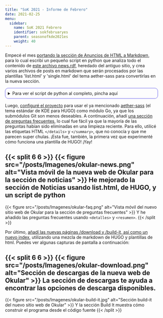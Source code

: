 ```yaml
---
title: "SoK 2021 - Informe de Febrero"
date: 2021-02-25
menu:
  sidebar:
    name: SoK 2021 Febrero
    identifier: sokfebruaryes
    parent: seasonofkde2021es
    weight: 40
---
```


Empecé el mes [portando la sección de Anuncios de HTML a Markdown](https://invent.kde.org/carlschwan/okular-kde-org/-/commit/e3e8529ff33be74ea4d9ed59406fdef4e5418127), para lo cual escribí un pequeño script en python que analiza todo el contenido de [este archivo news.rdf](https://invent.kde.org/carlschwan/okular-kde-org/-/blob/b22f5e0e420cfddd406139eb814d02b82eeec95b/news.rdf), heredado del antiguo sitio, y crea varios archivos de posts en markdown que serán procesados por las plantillas 'list.html' y 'single.html' del tema aether-sass para convertirlas en la nueva sección.

<details>
<summary>Para ver el script de python al completo, pincha aquí</summary>
{{< highlight python >}}
import re
text_file = open("./news.rdf", "r")
data = text_file.read()
titles = re.findall('<title>(.*)</title>', data)
dates = re.findall('<date>(.*)</date>', data)
fullstories = re.findall('<fullstory>(.*)</fullstory>', data)

i=0; mes=0; dia =0
for i in range(len(dates)):
    año = dates[i].split(' ')[2]
    day = dates[i].split(' ')[1].replace(',','')
    if day == '1': dia = '01' 
    elif day == '2': dia = '02' 
    elif day == '3': dia = '03' 
    elif day == '4': dia = '04' 
    elif day == '5': dia = '05' 
    elif day == '6': dia = '06' 
    elif day == '7': dia = '07' 
    elif day == '8': dia = '08' 
    elif day == '9': dia = '09' 
    else: dia = day
    month = dates[i].split(' ')[0]
    if month == 'January': mes = '01' 
    elif month == 'February': mes = '02' 
    elif month == 'March': mes = '03'
    elif month == 'April': mes = '04'
    elif month == 'May': mes = '05'
    elif month == 'June': mes = '06'
    elif month == 'July': mes = '07'
    elif month == 'August': mes = '08'
    elif month == 'September': mes = '09'
    elif month == 'October': mes = '10'
    elif month == 'November': mes = '11'
    elif month == 'December': mes = '12'
    elif month == 'December': mes = '12'
    elif month == 'Jul': mes = '07'
    elif month == 'Apr': mes = '04'
    elif month == 'Jan': mes = '01'
    elif month == 'Nov': mes = '11'
    elif month == 'Aug': mes = '08'
    fecha = str(año)+'-'+str(mes)+'-'+str(dia)
    filetoopen = str(titles[i].replace(',','').replace(' ','_')+'.md')
    f = open(filetoopen, "a")
    f.write('---\ndate: '+fecha+'\ntitle: '+titles[i]+'\n---\n'+fullstories[i])
    #f.close()
{{< /highlight >}}
</details>


Luego, [configuré el proyecto](https://invent.kde.org/carlschwan/okular-kde-org/-/commit/9229e022294accb9b279d87f3d91fb1693251a61) para usar el ya mencionado [aether-sass](https://invent.kde.org/websites/aether-sass) (el tema estándar de KDE para HUGO) como módulo Go, ya que los submódulos Git son menos deseables. A continuación, añadí [una sección de preguntas frecuentes](https://invent.kde.org/carlschwan/okular-kde-org/-/commit/62829821d073506f15e46def4d0f1418ec215834), lo cual fue fácil ya que la mayoría de las preguntas habían sido eliminadas en una limpieza reciente. Para ello, utilicé las etiquetas HTML `</details>` y `</summary>`, que no conocía y que me parecen super chulas. ¡Esta fue, también, la primera vez que experimenté cómo funciona una plantilla de HUGO! ¡Yay!

{{< split 6 6 >}}
{{< figure src="/posts/Imagenes/okular-news.png" alt="Vista móvil de la nueva web de Okular para la sección de noticias" >}}
He mejorado la sección de Noticias usando list.html, de HUGO, y un script de python
---
{{< figure src="/posts/Imagenes/okular-faq.png" alt="Vista móvil del nuevo sitio web de Okular para la sección de preguntas frecuentes" >}}
Y he añadido las preguntas frecuentes usando `<detalles>` y `<resumen>`.
{{< /split >}}

Por último, [añadí las nuevas páginas /download y /build-it, así como un nuevo index](https://invent.kde.org/carlschwan/okular-kde-org/-/commit/7b85b02878982032487e49058771c9685c39b213), utilizando una mezcla de markdown de HUGO y plantillas de html. Puedes ver algunas capturas de pantalla a continuación:

{{< split 6 6 >}}
{{< figure src="/posts/Imagenes/okular-download.png" alt="Sección de descargas de la nueva web de Okular" >}}
La sección de descargas te ayuda a encontrar las opciones de descarga disponibles.
---
{{< figure src="/posts/Imagenes/okular-build-it.jpg" alt="Sección build-it del nuevo sitio web de Okular" >}}
Y la sección Build It muestra cómo construir el programa desde el código fuente
{{< /split >}}


<style>
details {
    border: 1px solid #5850ec;
    border-radius: 10px;
    padding: .5rem .5rem 0;
}

summary {
    margin: -.5rem -.5rem 0;
    padding: .5rem;
}

summary:hover {
    font-weight: bold;
}

details[open] {
    padding: .5rem;
}

details[open] summary {
    border-bottom: 1px solid #aaa;
    margin-bottom: .5rem;
    font-weight: bold;
}
</style>
